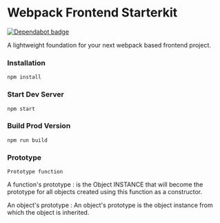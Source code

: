 # Webpack Frontend Starterkit

[![Dependabot badge](https://flat.badgen.net/dependabot/wbkd/webpack-starter?icon=dependabot)](https://dependabot.com/)

A lightweight foundation for your next webpack based frontend project.


### Installation

```
npm install
```

### Start Dev Server

```
npm start
```

### Build Prod Version

```
npm run build
```
### Prototype

```
Prototype function
```
A function's prototype : is the Object INSTANCE  that will become the prototype for all objects created using this function as a constructor.

An object's prototype : An object's prototype is the object instance from which the object is inherited.